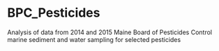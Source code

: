 # BPC_Pesticides
Analysis of data from 2014 and 2015 Maine Board of Pesticides Control marine sediment and water sampling for selected pesticides
